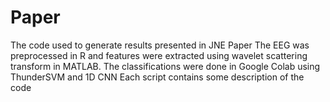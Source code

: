 # Paper
The code used to generate results presented in JNE Paper
The EEG was preprocessed in R and features were extracted using wavelet scattering transform in MATLAB.
The classifications were done in Google Colab using ThunderSVM and 1D CNN
Each script contains some description of the code
